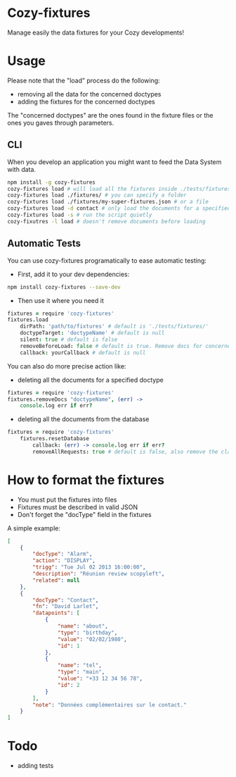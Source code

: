 # Cozy-fixtures
Manage easily the data fixtures for your Cozy developments!

# Usage
Please note that the "load" process do the following:

* removing all the data for the concerned doctypes
* adding the fixtures for the concerned doctypes

The "concerned doctypes" are the ones found in the fixture files or the ones you gaves through parameters.

## CLI
When you develop an application you might want to feed the Data System with data.

```bash
npm install -g cozy-fixtures
cozy-fixtures load # will load all the fixtures inside ./tests/fixtures/
cozy-fixtures load ./fixtures/ # you can specify a folder
cozy-fixtures load ./fixtures/my-super-fixtures.json # or a file
cozy-fixtures load -d contact # only load the documents for a specified doctype
cozy-fixtures load -s # run the script quietly
cozy-fixutres -l load # doesn't remove documents before loading
```

## Automatic Tests
You can use cozy-fixtures programatically to ease automatic testing:

* First, add it to your dev dependencies:
```bash
npm install cozy-fixtures --save-dev
```
* Then use it where you need it

```coffeescript
fixtures = require 'cozy-fixtures'
fixtures.load
    dirPath: 'path/to/fixtures' # default is './tests/fixtures/'
    doctypeTarget: 'doctypeName' # default is null
    silent: true # default is false
    removeBeforeLoad: false # default is true. Remove docs for concerned doctypes before loading the data
    callback: yourCallback # default is null
```

You can also do more precise action like:

* deleting all the documents for a specified doctype

```coffeescript
fixtures = require 'cozy-fixtures'
fixtures.removeDocs "doctypeName", (err) ->
    console.log err if err?
```

* deleting all the documents from the database

```coffeescript
fixtures = require 'cozy-fixtures'
    fixtures.resetDatabase
        callback: (err) -> console.log err if err?
        removeAllRequests: true # default is false, also remove the classic 'all' views
```

# How to format the fixtures
* You must put the fixtures into files
* Fixtures must be described in valid JSON
* Don't forget the "docType" field in the fixtures

A simple example:
```json
[
    {
        "docType": "Alarm",
        "action": "DISPLAY",
        "trigg": "Tue Jul 02 2013 16:00:00",
        "description": "Réunion review scopyleft",
        "related": null
    },
    {
        "docType": "Contact",
        "fn": "David Larlet",
        "datapoints": [
            {
                "name": "about",
                "type": "birthday",
                "value": "02/02/1980",
                "id": 1
            },
            {
                "name": "tel",
                "type": "main",
                "value": "+33 12 34 56 78",
                "id": 2
            }
        ],
        "note": "Données complémentaires sur le contact."
    }
]
```

# Todo
* adding tests
